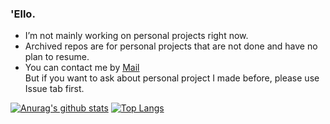 ### 'Ello.

- I’m not mainly working on personal projects right now.
- Archived repos are for personal projects that are not done and have no plan to resume.
- You can contact me by [Mail](mailto:ruby3141@gmail.com) \
  But if you want to ask about personal project I made before, please use Issue tab first.

[![Anurag's github stats](https://github-readme-stats.vercel.app/api?username=ruby3141&show_icons=true&theme=dark)](https://github.com/anuraghazra/github-readme-stats)
[![Top Langs](https://github-readme-stats.vercel.app/api/top-langs/?username=ruby3141&theme=dark&layout=compact)](https://github.com/anuraghazra/github-readme-stats)
